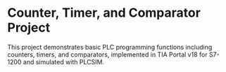 # Counter, Timer, and Comparator Project

This project demonstrates basic PLC programming functions including counters, timers, and comparators, implemented in TIA Portal v18 for S7-1200 and simulated with PLCSIM.
